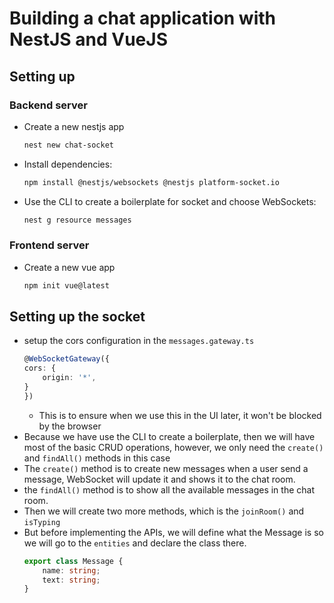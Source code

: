 # Building a chat application with NestJS and VueJS

## Setting up
### Backend server
- Create a new nestjs app
     ```bash
     nest new chat-socket
     ```
- Install dependencies: 
    ```bash
    npm install @nestjs/websockets @nestjs platform-socket.io
    ```
- Use the CLI to create a boilerplate for socket and choose WebSockets:
    ```bash
    nest g resource messages
    ```
### Frontend server
- Create a new vue app
    ```bash
    npm init vue@latest
    ```
## Setting up the socket
- setup the cors configuration in the ```messages.gateway.ts```
    ```typescript
    @WebSocketGateway({
    cors: {
        origin: '*',
    }
    })
    ```
    - This is to ensure when we use this in the UI later, it won't be blocked by the browser
- Because we have use the CLI to create a boilerplate, then we will have most of the basic CRUD operations, however, we only need the ```create()``` and ```findAll()``` methods in this case
- The ```create()``` method is to create new messages when a user send a message, WebSocket will update it and shows it to the chat room.
- the ```findAll()``` method is to show all the available messages in the chat room.
- Then we will create two more methods, which is the ```joinRoom()``` and ```isTyping```
- But before implementing the APIs, we will define what the Message is so we will go to the ```entities``` and declare the class there.
    ```typescript
    export class Message {
        name: string;
        text: string;
    }
    ```
    
